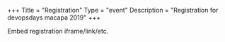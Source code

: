 +++
Title = "Registration"
Type = "event"
Description = "Registration for devopsdays macapa 2019"
+++

<div style="width:100%; text-align:left;">

Embed registration iframe/link/etc.
</div></div>
</div>
